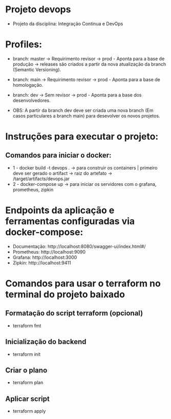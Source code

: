 # Projeto devops

- Projeto da disciplina: Integração Contínua e DevOps

# Profiles:
- branch: master -> Requirimento revisor -> prod - Aponta para a base de produção -> releases são criados a partir da nova atualização da branch (Semantic Versioning).
- branch: main -> Requirimento revisor -> prod - Aponta para a base de homologação.
- branch: dev -> Sem revisor -> prod - Aponta para a base dos desenvolvedores.

- OBS: A partir da branch dev deve ser criada uma nova branch (Em casos particulares a branch main) para desevolver os novos projetos. 

# Instruções para executar o projeto:

## Comandos para iniciar o docker:
- 1 - docker build -t devops .  -> para construir os containers | primeiro deve ser gerado o artifact -> raiz do artefato -> /target/artifacts/devops.jar 
- 2 - docker-compose up  -> para iniciar os servidores com o grafana, prometheus, zipkin

# Endpoints da aplicação e ferramentas configuradas via docker-compose:

- Documentação: http://localhost:8080/swagger-ui/index.html#/
- Prometheus: http://localhost:9090
- Grafana: http://localhost:3000
- Zipkin: http://localhost:9411

# Comandos para usar o terraform no terminal do projeto baixado
## Formatação do script terraform (opcional)
- terraform fmt
## Inicialização do backend
- terraform init
## Criar o plano
- terraform plan
## Aplicar script
- terraform apply
